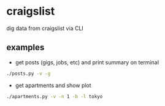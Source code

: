 # craigslist
dig data from craigslist via CLI

## examples
* get posts (gigs, jobs, etc) and print summary on terminal
```bash
./posts.py -v -g
```
* get apartments and show plot
```bash
./apartments.py -v -n 1 -b -l tokyo
```